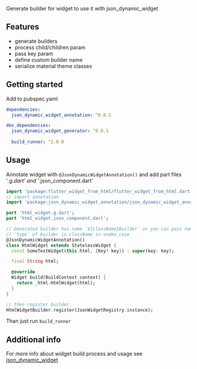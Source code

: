 Generate builder for widget to use it with json_dynamic_widget
## Features

- generate builders
- process child/children param
- pass key param
- define custom builder name
- serialize material theme classes

## Getting started
Add to pubspec.yaml
```yaml
dependencies:
  json_dynamic_widget_annotation: ^0.0.1

dev_dependencies:
  json_dynamic_widget_generator: ^0.0.1
  
  build_runner: ^2.0.0
```
## Usage

Annotate widget with `@JsonDynamicWidgetAnnotation()` and add part files '*.g.dart' and '*.json_component.dart'

```dart
import 'package:flutter_widget_from_html/flutter_widget_from_html.dart' as _html;
// import annotation
import 'package:json_dynamic_widget_annotation/json_dynamic_widget_annotation.dart';

part 'html_widget.g.dart';
part 'html_widget.json_component.dart';

// Generated builder has name `${className}Builder` or you can pass name into annotation parameter
// `type` of builder is className in snake_case
@JsonDynamicWidgetAnnotation()
class HtmlWidget extends StatelessWidget {
  const SomeTextWidget(this.html, {Key? key}) : super(key: key);

  final String html;

  @override
  Widget build(BuildContext context) {
    return _html.HtmlWidget(html);
  }
}

// then register builder
HtmlWidgetBuilder.register(JsonWidgetRegistry.instance);

```

Than just run `build_runner`

## Additional info
For more info about widget build process and usage see [json_dynamic_widget](https://pub.dev/packages/json_dynamic_widget)